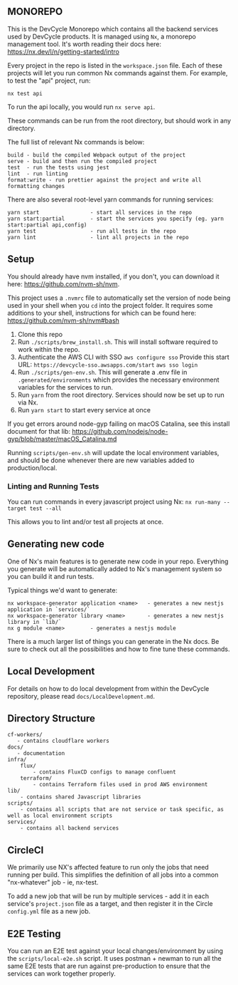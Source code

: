 ## MONOREPO
This is the DevCycle Monorepo which contains all the backend services used by DevCycle products. It is managed using
`Nx`, a monorepo management tool. It's worth reading their docs here:
https://nx.dev/l/n/getting-started/intro

Every project in the repo is listed in the `workspace.json` file. Each of these projects will let you run common Nx
commands against them. For example, to test the "api" project, run:

`nx test api`

To run the api locally, you would run `nx serve api`.

These commands can be run from the root directory, but should work in any directory.

The full list of relevant Nx commands is below:
```
build - build the compiled Webpack output of the project
serve - build and then run the compiled project
test  - run the tests using jest
lint  - run linting
format:write - run prettier against the project and write all formatting changes
```

There are also several root-level yarn commands for running services:
```
yarn start                - start all services in the repo
yarn start:partial        - start the services you specify (eg. yarn start:partial api,config)
yarn test                 - run all tests in the repo
yarn lint                 - lint all projects in the repo
```

## Setup

You should already have nvm installed, if you don't, you can download it here:
https://github.com/nvm-sh/nvm.

This project uses a `.nvmrc` file to automatically set the version of node being
used in your shell when you `cd` into the project folder. It requires some
additions to your shell, instructions for which can be found here:
https://github.com/nvm-sh/nvm#bash

1. Clone this repo
2. Run `./scripts/brew_install.sh`. This will install software required to work within
   the repo.
3. Authenticate the AWS CLI with SSO
`aws configure sso`
Provide this start URL: `https://devcycle-sso.awsapps.com/start`
`aws sso login`
4. Run `./scripts/gen-env.sh`. This will generate a .env file in `.generated/environments` which provides the necessary
environment variables for the services to run.
5. Run `yarn` from the root directory. Services should now be set up to run via Nx.
6. Run `yarn start` to start every service at once

If you get errors around node-gyp failing on macOS Catalina, see this install
document for that lib: https://github.com/nodejs/node-gyp/blob/master/macOS_Catalina.md

Running `scripts/gen-env.sh` will update the local environment variables, and should be done whenever there are new variables added to production/local.

### Linting and Running Tests

You can run commands in every javascript project using Nx: `nx run-many --target test --all`

This allows you to lint and/or test all projects at once.

## Generating new code
One of Nx's main features is to generate new code in your repo. Everything you generate will be automatically added
to Nx's management system so you can build it and run tests.

Typical things we'd want to generate:
```
nx workspace-generator application <name>   - generates a new nestjs application in `services/`
nx workspace-generator library <name>       - generates a new nestjs library in `lib/`
nx g module <name>        - generates a nestjs module
```
There is a much larger list of things you can generate in the Nx docs. Be sure to check out all the possibilities
and how to fine tune these commands.

## Local Development

For details on how to do local development from within the DevCycle repository,
please read `docs/LocalDevelopment.md`.

## Directory Structure
```
cf-workers/
   - contains cloudflare workers
docs/
   - documentation
infra/
    flux/
        - contains FluxCD configs to manage confluent
    terraform/
        - contains Terraform files used in prod AWS environment
lib/
    - contains shared Javascript libraries
scripts/
    - contains all scripts that are not service or task specific, as well as local environment scripts
services/
    - contains all backend services
```

## CircleCI

We primarily use NX's affected feature to run only the jobs that need running per build. 
This simplifies the definition of all jobs into a common "nx-whatever" job - ie, nx-test.

To add a new job that will be run by multiple services - add it in each service's `project.json` file as a target,
and then register it in the Circle `config.yml` file as a new job.

## E2E Testing

You can run an E2E test against your local changes/environment by using the `scripts/local-e2e.sh` script. 
It uses postman + newman to run all the same E2E tests that are run against pre-production to ensure that the services can work together properly.
